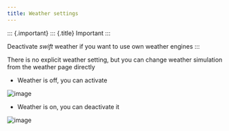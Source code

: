 ```yaml
---
title: Weather settings
---
```


::: {.important}
::: {.title}
Important
:::

Deactivate *swift* weather if you want to use own weather engines
:::

There is no explicit weather setting, but you can change weather
simulation from the weather page directly

-   Weather is off, you can activate

![image](http://img.swift-project.org/weatheroff.png)

-   Weather is on, you can deactivate it

![image](http://img.swift-project.org/weatheron.png)
